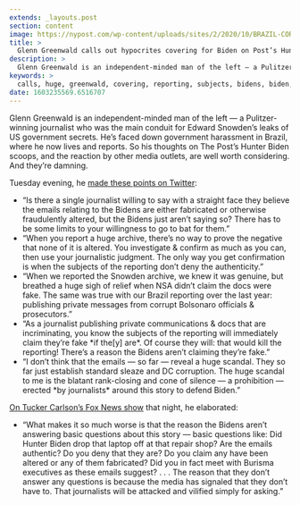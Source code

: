 ```yaml
--- 
extends: _layouts.post 
section: content 
image: https://nypost.com/wp-content/uploads/sites/2/2020/10/BRAZIL-CORRUPTION_GREENWALD.jpg?quality=90&strip=all&w=1200 
title: > 
  Glenn Greenwald calls out hypocrites covering for Biden on Post’s Hunter Biden stories 
description: > 
  Glenn Greenwald is an independent-minded man of the left — a Pulitzer-winning journalist who was the main conduit for Edward Snowden’s leaks of US government secrets.He’s faced down government harassment in Brazil, where he now lives and reports.So his thoughts on The Post’s Hunter Biden scoops, and the reaction by other media outlets, are well worth considering.There’s a reason the Bidens aren’t claiming they’re fake.”“I don’t think that the emails — so far — reveal a huge scandal.The huge scandal to me is the blatant rank-closing and cone of silence — a prohibition — erected *by journalists* around this story to defend Biden.”On Tucker Carlson’s Fox News show that night, he elaborated: 
keywords: > 
  calls, huge, greenwald, covering, reporting, subjects, bidens, biden, publishing, theyre, way, glenn, journalist, posts, scandal, hunter, theres, hypocrites 
date: 1603235569.6516707 
--- 
```

<div><p>Glenn Greenwald is an independent-minded man of the left &#8212; a Pulitzer-winning journalist who was the main conduit for Edward Snowden&#8217;s leaks of US government secrets. He&#8217;s faced down government harassment in Brazil, where he now lives and reports. So his thoughts on The Post&#8217;s Hunter Biden scoops, and the reaction by other media outlets, are well worth considering. And they&#8217;re damning.</p>
<p>Tuesday evening, he <a href="https://twitter.com/ggreenwald/status/1318326587834630146" rel="noopener noreferrer" target="_blank">made these points on Twitter</a>:</p>
<ul>
<li>&#8220;Is there a single journalist willing to say with a straight face they believe the emails relating to the Bidens are either fabricated or otherwise fraudulently altered, but the Bidens just aren&#8217;t saying so? There has to be some limits to your willingness to go to bat for them.&#8221;</li>
<li>&#8220;When you report a huge archive, there&#8217;s no way to prove the negative that none of it is altered. You investigate &amp; confirm as much as you can, then use your journalistic judgment. The only way you get confirmation is when the subjects of the reporting don&#8217;t deny the authenticity.&#8221;</li>
<li>&#8220;When we reported the Snowden archive, we knew it was genuine, but breathed a huge sigh of relief when NSA didn&#8217;t claim the docs were fake. The same was true with our Brazil reporting over the last year: publishing private messages from corrupt Bolsonaro officials &amp; prosecutors.&#8221;</li>
<li>&#8220;As a journalist publishing private communications &amp; docs that are incriminating, you know the subjects of the reporting will immediately claim they&#8217;re fake *if the[y] are*. Of course they will: that would kill the reporting! There&#8217;s a reason the Bidens aren&#8217;t claiming they&#8217;re fake.&#8221;</li>
<li>&#8220;I don&#8217;t think that the emails &#8212; so far &#8212; reveal a huge scandal. They so far just establish standard sleaze and DC corruption. The huge scandal to me is the blatant rank-closing and cone of silence &#8212; a prohibition &#8212; erected *by journalists* around this story to defend Biden.&#8221;</li>
</ul>
<p><a href="https://www.mediaite.com/tv/glenn-greenwald-on-tucker-carlson-calls-adam-schiff-the-most-pathological-liar-in-all-of-american-politics/" rel="noopener noreferrer" target="_blank">On Tucker Carlson&#8217;s Fox News show</a> that night, he elaborated:</p>
<ul>
<li>&#8220;What makes it so much worse is that the reason the Bidens aren&#8217;t answering basic questions about this story &#8212; basic questions like: Did Hunter Biden drop that laptop off at that repair shop? Are the emails authentic? Do you deny that they are? Do you claim any have been altered or any of them fabricated? Did you in fact meet with Burisma executives as these emails suggest? . . . The reason that they don&#8217;t answer any questions is because the media has signaled that they don&#8217;t have to. That journalists will be attacked and vilified simply for asking.&#8221;</li>
</ul>
			</div>